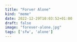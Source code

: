 ```yaml
---
title: "Forver Alone"
kind: "meme"
date: 2022-12-29T10:03:52+01:00
draft: false
image: "forever-alone.jpg"
tags: ['sfw', 'alone']
---
```


